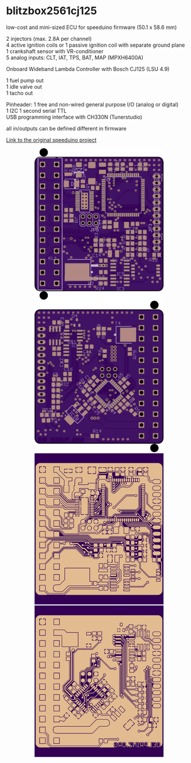 # blitzbox2561cj125
low-cost and mini-sized ECU for speeduino firmware (50.1 x 58.6 mm)

2 injectors (max. 2.8A per channel)<br/>
4 active ignition coils or 1 passive ignition coil with separate ground plane<br/>
1 crankshaft sensor with VR-conditioner<br/>
5 analog inputs: CLT, IAT, TPS, BAT, MAP (MPXH6400A)<br/>

Onboard Wideband Lambda Controller with Bosch CJ125 (LSU 4.9)<br/>

1 fuel pump out<br/>
1 idle valve out<br/>
1 tacho out<br/>

Pinheader:
1 free and non-wired general purpose I/O (analog or digital)<br/>
1 I2C
1 second serial TTL<br/>
USB programming interface with CH330N (Tunerstudio)<br/>

all in/outputs can be defined different in firmware


[Link to the original speeduino project](https://www.speeduino.com "speeduino homepage")


<p align="center">
  <img src="hardware/Rev_0.2/top.png" width="350" title="Top Side">
  <img src="hardware/Rev_0.2/bottom.png" width="350" alt="accessibility text"><br/>
   <img src="hardware/Rev_0.2/top_layer.png" width="350" title="Top Side">
  <img src="hardware/Rev_0.2/bottom_layer.png" width="350" alt="accessibility text">
</p>
